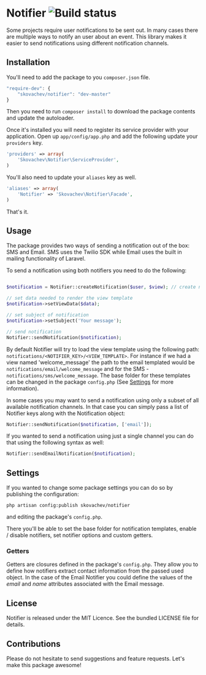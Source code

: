 # Notifier ![Build status](https://api.travis-ci.org/skovachev/notifier.png)

Some projects require user notifications to be sent out. In many cases there are multiple ways to notify an user about an event. This library makes it easier to send notifications using different notification channels.

## Installation

You'll need to add the package to you `composer.json` file.

```js
"require-dev": {
    "skovachev/notifier": "dev-master"
}
```

Then you need to run `composer install` to download the package contents and update the autoloader.

Once it's installed you will need to register its service provider with your application. Open up `app/config/app.php` and add the following update your `providers` key.

```php
'providers' => array(
    'Skovachev\Notifier\ServiceProvider',
)
```

You'll also need to update your `aliases` key as well.

```php
'aliases' => array(
    'Notifier' => 'Skovachev\Notifier\Facade',
)
```

That's it.

## Usage

The package provides two ways of sending a notification out of the box: SMS and Email. SMS uses the Twilio SDK while Email uses the built in mailing functionality of Laravel.

To send a notification using both notifiers you need to do the following:
```php

$notification = Notifier::createNotification($user, $view); // create notification with 1. user to be notifier and 2. view template

// set data needed to render the view template
$notification->setViewData($data);

// set subject of notification
$notification->setSubject('Your message');

// send notification
Notifier::sendNotification($notification);
```

By default Notifier will try to load the view template using the following path: `notifications/<NOTIFIER_KEY>/<VIEW_TEMPLATE>`. For instance if we had a view named 'welcome_message' the path to the email templated would be `notifications/email/welcome_message` and for the SMS - `notifications/sms/welcome_message`.
The base folder for these templates can be changed in the package `config.php` (See [Settings](#settings) for more information).

In some cases you may want to send a notification using only a subset of all available notification channels. In that case you can simply pass a list of Notifier keys along with the Notification object:

```php
Notifier::sendNotification($notification, ['email']);
```

If you wanted to send a notification using just a single channel you can do that using the following syntax as well:

```php
Notifier::sendEmailNotification($notification);
```

## Settings<a name='settings'></a>

If you wanted to change some package settings you can do so by publishing the configuration:
```
php artisan config:publish skovachev/notifier
```
and editing the package's `config.php`.

There you'll be able to set the base folder for notification templates, enable / disable notifiers, set notifier options and custom getters.

### Getters 

Getters are closures defined in the package's `config.php`. They allow you to define how notifiers extract contact information from the passed used object. In the case of the Email Notifier you could define the values of the *email* and *name* attributes associated with the Email message.

## License

Notifier is released under the MIT Licence. See the bundled LICENSE file for details.

## Contributions

Please do not hesitate to send suggestions and feature requests. Let's make this package awesome!


